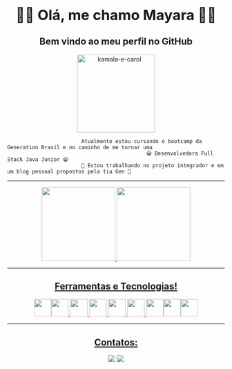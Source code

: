 ### <div align="center"><h1> 👋🏾 Olá, me chamo Mayara 👋🏾 </h1></div>
<div align="center"><h2> Bem vindo ao meu perfil no GitHub </h2></div> 

<div align="center"> 
<img align="center" alt="kamala-e-carol" height="180" src="https://user-images.githubusercontent.com/101996062/168185786-d07e879e-8471-4664-b82d-82f1b7a825d2.gif"/>
</div>



                            Atualmente estou cursando o bootcamp da Generation Brasil e no caminho de me tornar uma 
                                                 😀 Desenvolvedora Full Stack Java Junior 😀
                            🥳 Estou trabalhando no projeto integrador e em um blog pessoal propostos pela tia Gen 🥳


---------------------------------------------------------------------------------------------------------------------------------------------------------------------


<div align="center">
  <a href="https://github.com/Mayarabnc">
  <img height="170em" src="https://github-readme-stats.vercel.app/api?username=Mayarabnc&show_icons=true&theme=vision-friendly-dark&include_all_commits=true&count_private=true"/>
  <img height="170em" src="https://github-readme-stats.vercel.app/api/top-langs/?username=Mayarabnc&layout=compact&langs_count=7&theme=maroongold"/a>
</div>

-------------------------------------------------------------------------------------------------------------------------------------------------------------------------
<div align="center"><h2> Ferramentas e Tecnologias! </h2></div> 
  
<div align="center">
           <img src="https://cdn.jsdelivr.net/gh/devicons/devicon/icons/java/java-original-wordmark.svg" width="40" height="40"/><img src="https://cdn.jsdelivr.net/gh/devicons/devicon/icons/mysql/mysql-original-wordmark.svg"  width="40" height="40"/> <img src="https://cdn.jsdelivr.net/gh/devicons/devicon/icons/javascript/javascript-original.svg" width="40" height="40"/> <img src="https://cdn.jsdelivr.net/gh/devicons/devicon/icons/git/git-original.svg" width="40" height="40"/> <img src="https://cdn.jsdelivr.net/gh/devicons/devicon/icons/spring/spring-original.svg"  width="40" height="40"/> <img src="https://cdn.jsdelivr.net/gh/devicons/devicon/icons/html5/html5-original.svg"  width="40" height="40"/> <img src="https://cdn.jsdelivr.net/gh/devicons/devicon/icons/css3/css3-original.svg"  width="40" height="40"><img src="https://cdn.jsdelivr.net/gh/devicons/devicon/icons/angularjs/angularjs-original.svg" width="40" height="40"/><img src="https://cdn.jsdelivr.net/gh/devicons/devicon/icons/bootstrap/bootstrap-original.svg"  width="40" height="40"/>
          
          
          
          
          
          
          
</div>
  
  --------------------------------------------------------------------------------------------------------------------------------------------------------------
<div align="center"><h2> Contatos: </h2></div> 
    
 <div align="center">
<a href = "mayarabncabral@gmail.com"><img src="https://img.shields.io/badge/Gmail-D14836?style=for-the-badge&logo=gmail&logoColor=white" target="_blank"></a>
<a href="https://www.linkedin.com/in/Mayara-Bueno-Nunes-Cabral" target="_blank"><img src="https://img.shields.io/badge/-LinkedIn-%230077B5?style=for-the-badge&logo=linkedin&logoColor=white" target="_blank"></a>   
 </dir>
  
  
<!--
- 🔭 I’m currently working on ...
- 🌱 I’m currently learning ...
- 👯 I’m looking to collaborate on ...
- 🤔 I’m looking for help with ...
- 💬 Ask me about ...
- 📫 How to reach me: ...
- 😄 Pronouns: ...
- ⚡ Fun fact: ...
-->
